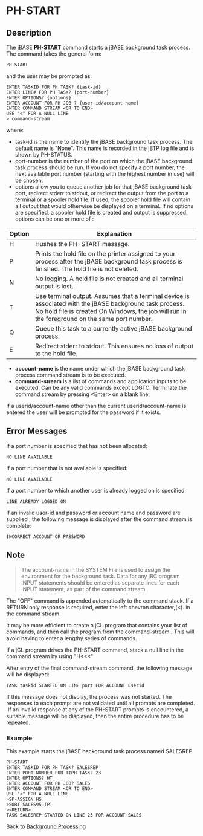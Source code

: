# PH-START

<PageHeader />

## Description

The jBASE **PH-START** command starts a jBASE background task process. The command takes the general form:

```
PH-START
```

and the user may be prompted as:

```
ENTER TASKID FOR PH TASK? {task-id}
ENTER LINE# FOR PH TASK? {port-number}
ENTER OPTIONS? {options}
ENTER ACCOUNT FOR PH JOB ? {user-id/account-name}
ENTER COMMAND STREAM <CR TO END>
USE "<" FOR A NULL LINE
> command-stream
```

where:

- task-id is the name to identify the jBASE background task process. The default name is "None". This name is recorded in the jBTP log file and is shown by PH-STATUS.
- port-number is the number of the port on which the jBASE background task process should be run. If you do not specify a port number, the next available port number (starting with the highest number in use) will be chosen.
- options allow you to queue another job for that jBASE background task port, redirect stderr to stdout, or redirect the output from the port to a terminal or a spooler hold file. If used, the spooler hold file will contain all output that would otherwise be displayed on a terminal. If no options are specified, a spooler hold file is created and output is suppressed. options can be one or more of :

| Option | Explanation |
| --- | --- |
| H | Hushes the PH-START message. |
| P | Prints the hold file on the printer assigned to your process after the jBASE background task process is finished. The hold file is not deleted. |
| N | No logging. A hold file is not created and all terminal output is lost. |
| T | Use terminal output. Assumes that a terminal device is associated with the jBASE background task process. No hold file is created.On Windows, the job will run in the foreground on the same port number. |
| Q | Queue this task to a currently active jBASE background process. |
| E | Redirect stderr to stdout. This ensures no loss of output to the hold file. |

- **account-name** is the name under which the jBASE background task process command stream is to be executed.
- **command-stream** is a list of commands and application inputs to be executed. Can be any valid commands except LOGTO. Terminate the command stream by pressing &lt;Enter&gt; on a blank line.

If a userid/account-name other than the current userid/account-name is entered the user will be prompted for the password if it exists.

## Error Messages

If a port number is specified that has not been allocated:

```
NO LINE AVAILABLE
```

If a port number that is not available is specified:

```
NO LINE AVAILABLE
```

If a port number to which another user is already logged on is specified:

```
LINE ALREADY LOGGED ON
```

If an invalid user-id and password or account name and password are supplied , the following message is displayed after the command stream is complete:

```
INCORRECT ACCOUNT OR PASSWORD
```

## Note

> The account-name in the SYSTEM File is used to assign the environment for the background task. Data for any jBC program INPUT statements should be entered as separate lines for each INPUT statement, as part of the command stream.

The "OFF" command is appended automatically to the command stack. If a RETURN only response is required, enter the left chevron character,(&lt;). in the command stream.

It may be more efficient to create a jCL program that contains your list of commands, and then call the program from the command-stream . This will avoid having to enter a lengthy series of commands.

If a jCL program drives the PH-START command, stack a null line in the command stream by using "H&lt;&lt;&lt;"

After entry of the final command-stream command, the following message will be displayed:

```
TASK taskid STARTED ON LINE port FOR ACCOUNT userid
```

If this message does not display, the process was not started. The responses to each prompt are not validated until all prompts are completed.  If an invalid response at any of the PH-START prompts is encountered, a suitable message will be displayed, then the entire procedure has to be repeated.

### Example

This example starts the jBASE background task process named SALESREP.

```
PH-START
ENTER TASKID FOR PH TASK? SALESREP
ENTER PORT NUMBER FOR TIPH TASK? 23
ENTER OPTIONS? HT
ENTER ACCOUNT FOR PH JOB? SALES
ENTER COMMAND STREAM <CR TO END>
USE "<" FOR A NULL LINE
>SP-ASSIGN HS
>SORT SALES95 (P)
><RETURN>
TASK SALESREP STARTED ON LINE 23 FOR ACCOUNT SALES
```

Back to [Background Processing](./../README.md)

<PageFooter />
